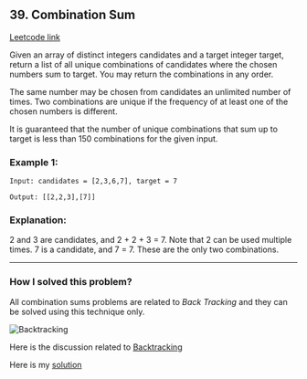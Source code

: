 ## 39. Combination Sum
[Leetcode link](https://leetcode.com/problems/combination-sum/)

Given an array of distinct integers candidates and a target integer target, return a list of all unique combinations of candidates where the chosen numbers sum to target. You may return the combinations in any order.

The same number may be chosen from candidates an unlimited number of times. Two combinations are unique if the frequency of at least one of the chosen numbers is different.

It is guaranteed that the number of unique combinations that sum up to target is less than 150 combinations for the given input.

 

### Example 1:

```
Input: candidates = [2,3,6,7], target = 7
```
```
Output: [[2,2,3],[7]]
```

### Explanation:
2 and 3 are candidates, and 2 + 2 + 3 = 7. Note that 2 can be used multiple times.
7 is a candidate, and 7 = 7.
These are the only two combinations.


<hr />

### How I solved this problem?

All combination sums problems are related to *Back Tracking* and they can be solved using this technique only.

![Backtracking](https://encrypted-tbn0.gstatic.com/images?q=tbn:ANd9GcSwJo4H6Ny617K12cK6SiHXp9NaHKH8-6jnLw&usqp=CAU)

Here is the discussion related to [Backtracking](https://medium.com/algorithms-and-leetcode/backtracking-e001561b9f28)

Here is my [solution](https://github.com/hawaijar/FireLeetcode/blob/master/day:109/combinationSum.js)
